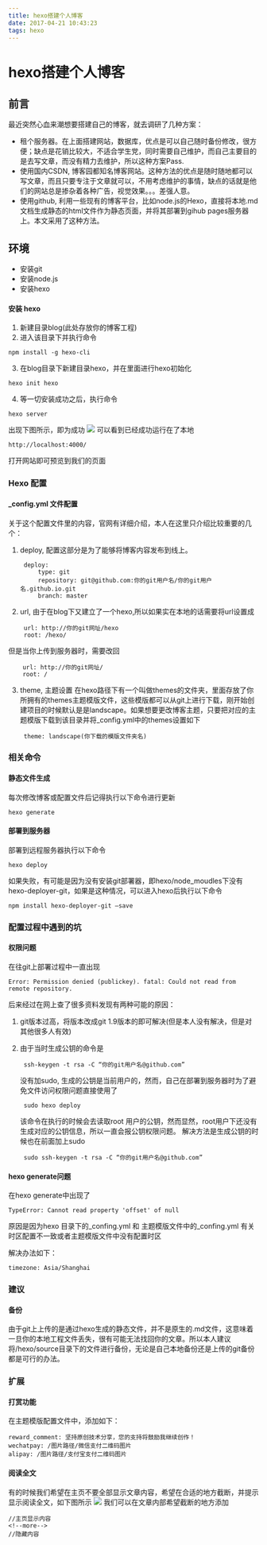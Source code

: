 ```yaml
---
title: hexo搭建个人博客
date: 2017-04-21 10:43:23
tags: hexo
---
```


# hexo搭建个人博客


## 前言

最近突然心血来潮想要搭建自己的博客，就去调研了几种方案：

* 租个服务器。在上面搭建网站，数据库，优点是可以自己随时备份修改，很方便；缺点是花销比较大，不适合学生党，同时需要自己维护，而自己主要目的是去写文章，而没有精力去维护，所以这种方案Pass.
* 使用国内CSDN, 博客园都知名博客网站。这种方法的优点是随时随地都可以写文章，而且只要专注于文章就可以，不用考虑维护的事情，缺点的话就是他们的网站总是掺杂着各种广告，视觉效果。。。差强人意。
* 使用github, 利用一些现有的博客平台，比如node.js的Hexo，直接将本地.md文档生成静态的html文件作为静态页面，并将其部署到gihub pages服务器上。本文采用了这种方法。

<!--more-->

## 环境

* 安装git
* 安装node.js
* 安装hexo

#### 安装 hexo
1. 新建目录blog(此处存放你的博客工程)
2. 进入该目录下并执行命令
``` 
npm install -g hexo-cli
```
3. 在blog目录下新建目录hexo，并在里面进行hexo初始化
``` 
hexo init hexo
```
4. 等一切安装成功之后，执行命令
``` 
hexo server
```
出现下图所示，即为成功
![](/img/hexo1.png)
可以看到已经成功运行在了本地
``` 
http://localhost:4000/
```
打开网站即可预览到我们的页面

### Hexo 配置

#### _config.yml 文件配置
关于这个配置文件里的内容，官网有详细介绍，本人在这里只介绍比较重要的几个：

1. deploy, 配置这部分是为了能够将博客内容发布到线上。

        deploy:
            type: git
            repository: git@github.com:你的git用户名/你的git用户名.github.io.git 
            branch: master

2. url, 由于在blog下又建立了一个hexo,所以如果实在本地的话需要将url设置成

        url: http://你的git网址/hexo
        root: /hexo/ 
但是当你上传到服务器时，需要改回

        url: http://你的git网址/
        root: /

3. theme, 主题设置
在hexo路径下有一个叫做themes的文件夹，里面存放了你所拥有的themes主题模版文件，这些模版都可以从git上进行下载，刚开始创建项目的时候默认是是landscape。如果想要更改博客主题，只要把对应的主题模版下载到该目录并将_config.yml中的themes设置如下

        theme: landscape(你下载的模版文件夹名)

### 相关命令

#### 静态文件生成

每次修改博客或配置文件后记得执行以下命令进行更新

    hexo generate
    
#### 部署到服务器

部署到远程服务器执行以下命令

    hexo deploy
    
如果失败，有可能是因为没有安装git部署器，即hexo/node_moudles下没有hexo-deployer-git，如果是这种情况，可以进入hexo后执行以下命令

    npm install hexo-deployer-git –save


### 配置过程中遇到的坑

#### 权限问题
在往git上部署过程中一直出现

`Error: Permission denied (publickey). fatal: Could not read from remote repository.`

后来经过在网上查了很多资料发现有两种可能的原因：

1. git版本过高，将版本改成git 1.9版本的即可解决(但是本人没有解决，但是对其他很多人有效)
2. 由于当时生成公钥的命令是

        ssh-keygen -t rsa -C “你的git用户名@github.com”
    没有加sudo, 生成的公钥是当前用户的，然而，自己在部署到服务器时为了避免文件访问权限问题直接使用了
    
        sudo hexo deploy
    该命令在执行的时候会去读取root 用户的公钥，然而显然，root用户下还没有生成对应的公钥信息，所以一直会报公钥权限问题。
    解决方法是生成公钥的时候也在前面加上sudo
        
        sudo ssh-keygen -t rsa -C “你的git用户名@github.com”
     
#### hexo generate问题
在hexo generate中出现了        
	
`TypeError: Cannot read property 'offset' of null`

原因是因为hexo 目录下的_confing.yml 和 主题模版文件中的_confing.yml 有关时区配置不一致或者主题模版文件中没有配置时区

解决办法如下：
	
	timezone: Asia/Shanghai	        
    
### 建议

#### 备份
由于git上上传的是通过hexo生成的静态文件，并不是原生的.md文件，这意味着一旦你的本地工程文件丢失，很有可能无法找回你的文章。所以本人建议将/hexo/source目录下的文件进行备份，无论是自己本地备份还是上传的git备份都是可行的办法。
    
### 扩展

#### 打赏功能
在主题模版配置文件中，添加如下：

	reward_comment: 坚持原创技术分享，您的支持将鼓励我继续创作！
	wechatpay: /图片路径/微信支付二维码图片
	alipay: /图片路径/支付宝支付二维码图片
	
#### 阅读全文
有的时候我们希望在主页不要全部显示文章内容，希望在合适的地方截断，并提示显示阅读全文，如下图所示
	![](/img/hexo2.png)
我们可以在文章内部希望截断的地方添加

	//主页显示内容
	<!--more-->
	//隐藏内容


